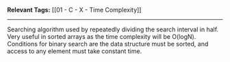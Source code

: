 
**Relevant Tags:** [[01 - C - X - Time Complexity]]

----

Searching algorithm used by repeatedly dividing the search interval in half. Very useful in sorted arrays as the time complexity will be O(logN). 
Conditions for binary search are the data structure must be sorted, and access to any element must take constant time.
